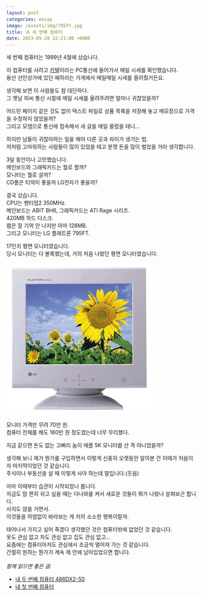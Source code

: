 ```yaml
---
layout: post
categories: essay
image: /assets/img/795ft.jpg
title: 내 세 번째 컴퓨터
date: 2023-05-28 12:21:00 +0900
---
```


세 번째 컴퓨터는 1999년 4월에 샀습니다.

이 컴퓨터를 사려고 [키텔](https://namu.wiki/w/%ED%82%A4%ED%85%94)이라는 PC통신에 들어가서 매일 시세를 확인했습니다.  
용산 선인상가에 있던 예하라는 가게에서 매일매일 시세를 올려줬거든요.  

생각해 보면 이 사람들도 참 대단하다.  
그 옛날 피씨 통신 시절에 매일 시세를 올려주려면 얼마나 귀찮았을까?  

어드민 페이지 같은 것도 없이 텍스트 파일로 상품 목록을 저장해 놓고 메모장으로 가격을 수정하지 않았을까?    
그리고 모뎀으로 통신에 접속해서 새 글을 매일 올렸을 테니...  

하지만 남들이 귀찮아하는 일을 해야 다른 곳과 차이가 생기는 법.  
저처럼 고마워하는 사람들이 많이 있었을 테고 분명 돈을 많이 벌었을 거라 생각합니다.

3달 동안이나 고민했습니다.  
메인보드와 그래픽카드는 뭘로 할까?  
모니터는 뭘로 살까?  
CD롬은 티악이 좋을까 LG전자가 좋을까?

결국 샀습니다.  
CPU는 펜티엄2 350MHz.  
메인보드는 ABIT BH6, 그래픽카드는 ATI Rage 시리즈.  
420MB 하드 디스크.  
램은 잘 기억 안 나지만 아마 128MB.  
그리고 모니터는 LG 플래트론 795FT.

17인치 평면 모니터였습니다.  
당시 모니터는 다 볼록했는데, 거의 처음 나왔던 평면 모니터였습니다.

![LG플래트론 795FT](/assets/img/795ft.jpg)

모니터 가격만 무려 70만 원.  
컴퓨터 전체를 해도 160만 원 정도였는데 너무 무리했다.  

지금 같으면 돈도 없는 고삐리 놈이 애플 5K 모니터를 산 격 아니었을까?

생각해 보니 제가 뭔가를 구입하면서 이렇게 신중히 오랫동안 알아본 건 이때가 처음이자 마지막이었던 것 같습니다.  
주식이나 부동산을 살 때 이렇게 사야 하는데 말입니다.(웃음)

아마 이때부터 습관이 시작되었나 봅니다.  
지금도 맘 편히 쉬고 싶을 때는 다나와를 켜서 새로운 것들이 뭐가 나왔나 살펴보곤 합니다.  
사지도 않을 거면서.  
이것들을 하염없이 바라보는 게 저의 소소한 행복이랄까.

태어나서 가지고 싶어 죽겠다 생각했던 것은 컴퓨터밖에 없었던 것 같습니다.  
옷도 관심 없고 차도 관심 없고 집도 관심 없고...  
요즘에는 컴퓨터마저도 관심에서 조금씩 멀어져 가는 것 같습니다.  
간절히 원하는 뭔가가 계속 제 안에 남아있었으면 합니다.
<br>
<br>
*함께 읽으면 좋은 글:*
* [내 두 번째 컴퓨터 486DX2-50](/essay/2022/09/06/second-computer-486-dx2-50.html)
* [내 첫 번째 컴퓨터](/essay/2021/08/23/첫-컴퓨터의-추억.html)